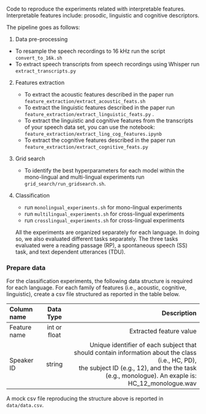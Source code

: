 Code to reproduce the experiments related with interpretable features. Interpretable features include: prosodic, linguistic and cognitive descriptors.

The pipeline goes as follows:

1) Data pre-processing

  - To resample the speech recordings to 16 kHz run the script ```convert_to_16k.sh```
  - To extract speech transcripts from speech recordings using Whisper run ```extract_transcripts.py```

2) Features extraction 

    - To extract the acoustic features described in the paper run ```feature_extraction/extract_acoustic_feats.sh```
    - To extract the linguistic features described in the paper run ```feature_extraction/extract_linguistic_feats.py``` .
    - To extract the linguistic and cognitive features from the transcripts of your speech data set, you can use the notebook: ```feature_extraction/extract_ling_cog_features.ipynb```
    - To extract the cognitive features described in the paper run ```feature_extraction/extract_cognitive_feats.py```
   
3) Grid search

    - To identify the best hyperparameters for each model within the mono-lingual and multi-lingual experiments run ```grid_search/run_gridsearch.sh```.
   
4) Classification 

   - run ```monolingual_experiments.sh``` for mono-lingual experiments
   - run ```multilingual_experiments.sh``` for cross-lingual experiments 
   - run ```crosslingual_experiments.sh``` for cross-lingual experiments

   All the experiments are organized separately for each language. In doing so, we also evaluated different tasks separately. The three tasks evaluated were a reading passage (RP), a spontaneous speech (SS) task, and text dependent utterances (TDU).


### Prepare data 
For the classification experiments, the following data structure is required for each language. For each family of features (i.e., acoustic, cognitive, linguistic), create a csv file structured as reported in the table below.

| Column name      | Data Type | Description  |
| :---        |    :----:   |          ---: |
| Feature name      | int or float  |Extracted feature value |
| Speaker ID | string | Unique identifier of each subject that should contain information about the class (i.e., HC, PD),  <br> the subject ID (e.g., 12), and the the task (e.g., monologue). An exaple is: HC_12_monologue.wav | 

A mock csv file reproducing the structure above is reported in ``` data/data.csv ```.